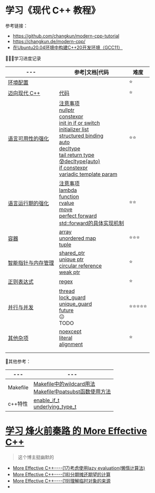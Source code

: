 # 学习《现代 C++ 教程》

参考链接：

+ https://github.com/changkun/modern-cpp-tutorial
+ https://changkun.de/modern-cpp/
+ [在Ubuntu20.04环境中构建C++20开发环境（GCC11）](https://cloud.tencent.com/developer/article/1635218)



🙇🏼‍♀️学习进度记录

| ---                                                          | 参考\|文档\|代码                                             | 难度  |
| ------------------------------------------------------------ | ------------------------------------------------------------ | ----- |
| [环境配置](https://blog.deskangel.com/2020/05/13/install-clang-on-ubuntu/) |                                                              | ⭐     |
| [迈向现代 C++](https://changkun.de/modern-cpp/zh-cn/01-intro/index.html) | [代码](./src/01/1.1.c.and.cpp)                               | ⭐     |
| [语言可用性的强化](https://changkun.de/modern-cpp/zh-cn/02-usability/index.html) | [注意事项](./doc/02-注意事项.md)<br />[nullptr](./src/02/2.01.nullptr.cpp)<br />[constexpr](./src/02/2.02.constexpr.cpp)<br />[init in if or switch](./src/02/2.03.if.switch.cpp)<br />[initializer list](./src/02/2.04.initializer.list.cpp)<br />[structured binding](./src/02/2.05.structured.binding.cpp)<br />[auto](./src/02/2.06.auto.cpp)<br />[decltype](./src/02/2.07.decltype.cpp)<br />[tail return type](./src/02/2.08.tail.return.type.cpp)<br />[😰decltype(auto)]()<br />[if constexpr](./src/02/2.10.if.constexpr.cpp)<br />[variadic template param](./src/02/2.15.variadic.template.param.cpp) | ⭐⭐    |
| [语言运行期的强化](https://changkun.de/modern-cpp/zh-cn/03-runtime/index.html) | [注意事项](doc/03-注意事项.md)<br />[lambda](./src/03/3.1.lambda.basic.cpp)<br />[function](src/03/3.2.function.wrap.cpp)<br />[rvalue](src/03/3.3.rvalue.cpp)<br />[move](src/03/3.5.move.semantics.cpp)<br />[perfect forward](src/03/3.7.perfect.forward.cpp)<br />[std::forward的具体实现机制](doc/03-std::forward的具体实现机制注意事项.md) | ⭐⭐    |
| [容器](https://changkun.de/modern-cpp/zh-cn/04-containers/index.html) | [array](src/04/4.1.linear.container.cpp)<br />[unordered map](src/04/4.2.unordered.map.cpp)<br />[tuple]() | ⭐⭐⭐   |
| [智能指针与内存管理](https://changkun.de/modern-cpp/zh-cn/05-pointers/index.html) | [shared_ptr](src/05/5.1.shared.ptr.cpp)<br />[unique ptr](src/05/5.2.unique.ptr.cpp)<br />[circular reference](src/05/5.3.circular.reference.cpp)<br />[weak ptr](src/05/5.4.weak.ptr.cpp) | ⭐     |
| [正则表达式](https://changkun.de/modern-cpp/zh-cn/06-regex/index.html) | [regex](src/06/6.1.regex.cpp)                                | ⭐     |
| [并行与并发](https://changkun.de/modern-cpp/zh-cn/07-thread/index.html) | [thread](src/07/7.1.thread.basic.cpp)<br />[lock_guard](src/07/7.2.critical.section.a.cpp)<br />[unique_guard](src/07/7.3.critical.section.b.cpp)<br />[future](src/07/7.4.futures.cpp)<br />😐<br />TODO | ⭐⭐⭐⭐⭐ |
| [其他杂项](https://changkun.de/modern-cpp/zh-cn/09-others/index.html) | [noexcept](src/09/9.1.noexcept.cpp)<br />[literal](src/09/9.2.literals.cpp)<br />[alignment](src/09/9.3.alignment.cpp) | ⭐     |
|                                                              |                                                              |       |
|                                                              |                                                              |       |

🤞其他参考：

| ---      | ---                                                          |
| -------- | ------------------------------------------------------------ |
| Makefile | [Makefile中的wildcard用法](https://blog.csdn.net/liangkaiming/article/details/6267357)<br />[Makefile中patsubst函数使用方法](https://blog.csdn.net/yanlaifan/article/details/71402787) |
| c++特性  | [enable_if_t](https://en.cppreference.com/w/cpp/types/enable_if)<br />[underlying_type_t](https://en.cppreference.com/w/cpp/types/underlying_type) |


# [学习 烽火前秦路 的 More Effective C++](https://blog.csdn.net/qianqin_2014/category_6212881.html)

> 这个博主挺幽默的
+ [More Effective C++----(17)考虑使用lazy evaluation(懒惰计算法)](https://blog.csdn.net/qianqin_2014/article/details/51330339)
+ [More Effective C++----(18)分期摊还期望的计算](https://blog.csdn.net/qianqin_2014/article/details/51332879)
+ [More Effective C++----(19)理解临时对象的来源](https://blog.csdn.net/qianqin_2014/article/details/51333376)
+ 




